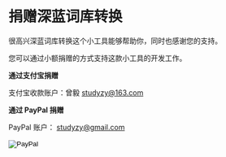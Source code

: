 捐赠深蓝词库转换
==============
很高兴深蓝词库转换这个小工具能够帮助你，同时也感谢您的支持。

您可以通过小额捐赠的方式支持这款小工具的开发工作。

**通过支付宝捐赠**

支付宝收款账户：曾毅 studyzy@163.com

**通过 PayPal 捐赠**

PayPal 账户： studyzy@gmail.com
<form action="https://www.paypal.com/cgi-bin/webscr" method="post">
<input type="hidden" name="cmd" value="_donations">
<input type="hidden" name="business" value="studyzy@gmail.com">
<input type="hidden" name="lc" value="US">
<input type="hidden" name="item_name" value="IME Words Library Converter Developer">
<input type="hidden" name="no_note" value="0">
<input type="hidden" name="currency_code" value="USD">
<input type="hidden" name="bn" value="PP-DonationsBF:btn_donate_LG.gif:NonHostedGuest">
<input type="image" src="https://www.paypalobjects.com/zh_XC/i/btn/btn_donate_LG.gif" border="0" name="submit" alt="PayPal">
<img alt="" border="0" src="https://www.paypalobjects.com/zh_XC/i/scr/pixel.gif" width="1" height="1">
</form>